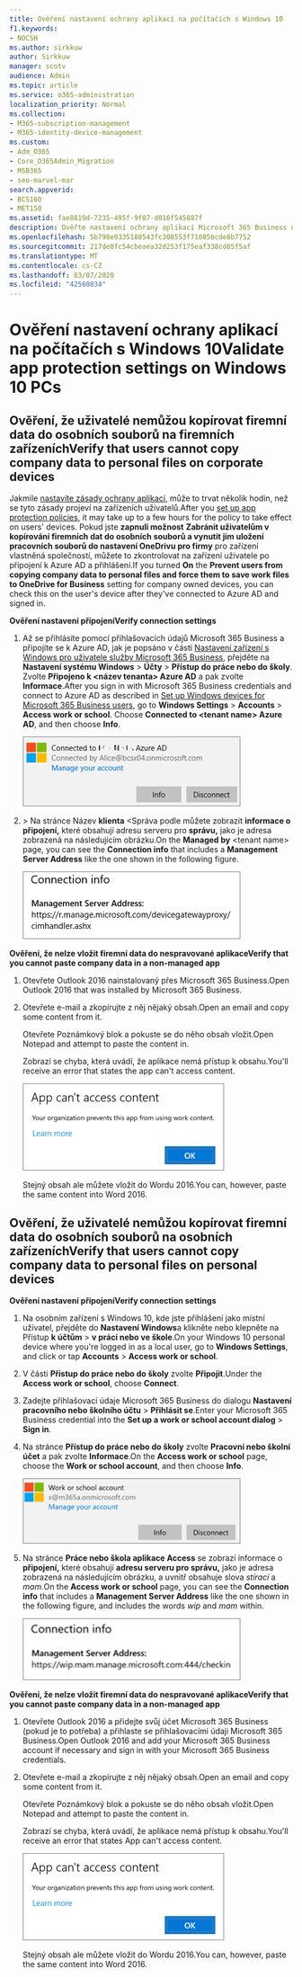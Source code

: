 ```yaml
---
title: Ověření nastavení ochrany aplikací na počítačích s Windows 10
f1.keywords:
- NOCSH
ms.author: sirkkuw
author: Sirkkuw
manager: scotv
audience: Admin
ms.topic: article
ms.service: o365-administration
localization_priority: Normal
ms.collection:
- M365-subscription-management
- M365-identity-device-management
ms.custom:
- Adm_O365
- Core_O365Admin_Migration
- MSB365
- seo-marvel-mar
search.appverid:
- BCS160
- MET150
ms.assetid: fae8819d-7235-495f-9f07-d016f545887f
description: Ověřte nastavení ochrany aplikací Microsoft 365 Business na zařízeních s Windows 10 a ověřte, zda uživatelé nemohou kopírovat firemní data do osobních souborů nebo do nespravovaných aplikací.
ms.openlocfilehash: 5b798e0335188543fc308553f71085bcde8b7752
ms.sourcegitcommit: 217de0fc54cbeaea32d253f175eaf338cd85f5af
ms.translationtype: MT
ms.contentlocale: cs-CZ
ms.lasthandoff: 03/07/2020
ms.locfileid: "42560834"
---
```

# <a name="validate-app-protection-settings-on-windows-10-pcs"></a><span data-ttu-id="e4b7c-103">Ověření nastavení ochrany aplikací na počítačích s Windows 10</span><span class="sxs-lookup"><span data-stu-id="e4b7c-103">Validate app protection settings on Windows 10 PCs</span></span>

## <a name="verify-that-users-cannot-copy-company-data-to-personal-files-on-corporate-devices"></a><span data-ttu-id="e4b7c-104">Ověření, že uživatelé nemůžou kopírovat firemní data do osobních souborů na firemních zařízeních</span><span class="sxs-lookup"><span data-stu-id="e4b7c-104">Verify that users cannot copy company data to personal files on corporate devices</span></span>

<span data-ttu-id="e4b7c-105">Jakmile [nastavíte zásady ochrany aplikací](protection-settings-for-windows-10-devices.md), může to trvat několik hodin, než se tyto zásady projeví na zařízeních uživatelů.</span><span class="sxs-lookup"><span data-stu-id="e4b7c-105">After you [set up app protection policies](protection-settings-for-windows-10-devices.md), it may take up to a few hours for the policy to take effect on users' devices.</span></span> <span data-ttu-id="e4b7c-106">Pokud jste **zapnuli možnost** **Zabránit uživatelům v kopírování firemních dat do osobních souborů a vynutit jim uložení pracovních souborů do nastavení OneDrivu pro firmy** pro zařízení vlastněná společností, můžete to zkontrolovat na zařízení uživatele po připojení k Azure AD a přihlášení.</span><span class="sxs-lookup"><span data-stu-id="e4b7c-106">If you turned **On** the **Prevent users from copying company data to personal files and force them to save work files to OneDrive for Business** setting for company owned devices, you can check this on the user's device after they've connected to Azure AD and signed in.</span></span> 
  
 <span data-ttu-id="e4b7c-107">**Ověření nastavení připojení**</span><span class="sxs-lookup"><span data-stu-id="e4b7c-107">**Verify connection settings**</span></span>
  
1. <span data-ttu-id="e4b7c-p102">Až se přihlásíte pomocí přihlašovacích údajů Microsoft 365 Business a připojíte se k Azure AD, jak je popsáno v části [Nastavení zařízení s Windows pro uživatele služby Microsoft 365 Business](set-up-windows-devices.md), přejděte na **Nastavení systému Windows** \> **Účty** \> **Přístup do práce nebo do školy**. Zvolte **Připojeno k \<název tenanta\> Azure AD** a pak zvolte **Informace**.</span><span class="sxs-lookup"><span data-stu-id="e4b7c-p102">After you sign in with Microsoft 365 Business credentials and connect to Azure AD as described in [Set up Windows devices for Microsoft 365 Business users](set-up-windows-devices.md), go to **Windows Settings** \> **Accounts** \> **Access work or school**. Choose **Connected to \<tenant name\> Azure AD**, and then choose **Info**.</span></span>
    
    ![Click or tap Info on the Connected to Azure AD dialog.](../media/a36ede2b-d1a0-4d4e-8ea7-af39b4b63890.png)
  
2. <span data-ttu-id="e4b7c-111">\> Na stránce Název **klienta** \<Správa podle můžete zobrazit **informace o připojení,** které obsahují adresu serveru pro **správu,** jako je adresa zobrazená na následujícím obrázku.</span><span class="sxs-lookup"><span data-stu-id="e4b7c-111">On the **Managed by** \<tenant name\> page, you can see the **Connection info** that includes a **Management Server Address** like the one shown in the following figure.</span></span> 
    
    ![Managed by page shows connection info of the device manager URL.](../media/47515a8e-2d0c-4bea-99f0-6b2545b88a11.png)
  
 <span data-ttu-id="e4b7c-113">**Ověření, že nelze vložit firemní data do nespravované aplikace**</span><span class="sxs-lookup"><span data-stu-id="e4b7c-113">**Verify that you cannot paste company data in a non-managed app**</span></span>
  
1. <span data-ttu-id="e4b7c-114">Otevřete Outlook 2016 nainstalovaný přes Microsoft 365 Business.</span><span class="sxs-lookup"><span data-stu-id="e4b7c-114">Open Outlook 2016 that was installed by Microsoft 365 Business.</span></span>
    
2. <span data-ttu-id="e4b7c-115">Otevřete e-mail a zkopírujte z něj nějaký obsah.</span><span class="sxs-lookup"><span data-stu-id="e4b7c-115">Open an email and copy some content from it.</span></span>
    
    <span data-ttu-id="e4b7c-116">Otevřete Poznámkový blok a pokuste se do něho obsah vložit.</span><span class="sxs-lookup"><span data-stu-id="e4b7c-116">Open Notepad and attempt to paste the content in.</span></span>
    
    <span data-ttu-id="e4b7c-117">Zobrazí se chyba, která uvádí, že aplikace nemá přístup k obsahu.</span><span class="sxs-lookup"><span data-stu-id="e4b7c-117">You'll receive an error that states the app can't access content.</span></span>
    
    ![A dialog that states app can't access content when you paste into an unmanaged app.](../media/5e82b154-cf2f-43c8-ae80-b45d8ad80e56.png)
  
    <span data-ttu-id="e4b7c-119">Stejný obsah ale můžete vložit do Wordu 2016.</span><span class="sxs-lookup"><span data-stu-id="e4b7c-119">You can, however, paste the same content into Word 2016.</span></span>
    
## <a name="verify-that-users-cannot-copy-company-data-to-personal-files-on-personal-devices"></a><span data-ttu-id="e4b7c-120">Ověření, že uživatelé nemůžou kopírovat firemní data do osobních souborů na osobních zařízeních</span><span class="sxs-lookup"><span data-stu-id="e4b7c-120">Verify that users cannot copy company data to personal files on personal devices</span></span>

 <span data-ttu-id="e4b7c-121">**Ověření nastavení připojení**</span><span class="sxs-lookup"><span data-stu-id="e4b7c-121">**Verify connection settings**</span></span>
  
1. <span data-ttu-id="e4b7c-122">Na osobním zařízení s Windows 10, kde jste přihlášení jako místní uživatel, přejděte do **Nastavení Windows**a klikněte nebo klepněte na Přístup **k účtům** \> **v práci nebo ve škole**.</span><span class="sxs-lookup"><span data-stu-id="e4b7c-122">On your Windows 10 personal device where you're logged in as a local user, go to **Windows Settings**, and click or tap **Accounts** \> **Access work or school**.</span></span>
    
2. <span data-ttu-id="e4b7c-123">V části **Přístup do práce nebo do školy** zvolte **Připojit**.</span><span class="sxs-lookup"><span data-stu-id="e4b7c-123">Under the **Access work or school**, choose **Connect**.</span></span>
    
3. <span data-ttu-id="e4b7c-124">Zadejte přihlašovací údaje Microsoft 365 Business do dialogu **Nastavení pracovního nebo školního účtu** \> **Přihlásit se**.</span><span class="sxs-lookup"><span data-stu-id="e4b7c-124">Enter your Microsoft 365 Business credential into the **Set up a work or school account dialog** \> **Sign in**.</span></span>
    
4. <span data-ttu-id="e4b7c-125">Na stránce **Přístup do práce nebo do školy** zvolte **Pracovní nebo školní účet** a pak zvolte **Informace**.</span><span class="sxs-lookup"><span data-stu-id="e4b7c-125">On the **Access work or school** page, choose the **Work or school account**, and then choose **Info**.</span></span>
    
    ![Klikněte nebo klepněte na Informace v dialogovém okně Pracovní nebo školní účet.](../media/63bd8b32-cb32-4afa-8ce0-6070ac403abc.png)
  
5. <span data-ttu-id="e4b7c-127">Na stránce **Práce nebo škola aplikace Access** se zobrazí informace o **připojení,** které obsahují **adresu serveru pro správu,** jako je adresa zobrazená na následujícím obrázku, a uvnitř obsahuje slova *stírací* a *mam.*</span><span class="sxs-lookup"><span data-stu-id="e4b7c-127">On the **Access work or school** page, you can see the **Connection info** that includes a **Management Server Address** like the one shown in the following figure, and includes the words  *wip*  and  *mam*  within.</span></span> 
    
    ![Managed by page shows connection info URL that includes the words mam and wpi.](../media/abd4eaf4-44fa-4538-a3e8-1e0d331dfe1e.png)
  
 <span data-ttu-id="e4b7c-129">**Ověření, že nelze vložit firemní data do nespravované aplikace**</span><span class="sxs-lookup"><span data-stu-id="e4b7c-129">**Verify that you cannot paste company data in a non-managed app**</span></span>
  
1. <span data-ttu-id="e4b7c-130">Otevřete Outlook 2016 a přidejte svůj účet Microsoft 365 Business (pokud je to potřeba) a přihlaste se přihlašovacími údaji Microsoft 365 Business.</span><span class="sxs-lookup"><span data-stu-id="e4b7c-130">Open Outlook 2016 and add your Microsoft 365 Business account if necessary and sign in with your Microsoft 365 Business credentials.</span></span>
    
2. <span data-ttu-id="e4b7c-131">Otevřete e-mail a zkopírujte z něj nějaký obsah.</span><span class="sxs-lookup"><span data-stu-id="e4b7c-131">Open an email and copy some content from it.</span></span>
    
    <span data-ttu-id="e4b7c-132">Otevřete Poznámkový blok a pokuste se do něho obsah vložit.</span><span class="sxs-lookup"><span data-stu-id="e4b7c-132">Open Notepad and attempt to paste the content in.</span></span>
    
    <span data-ttu-id="e4b7c-133">Zobrazí se chyba, která uvádí, že aplikace nemá přístup k obsahu.</span><span class="sxs-lookup"><span data-stu-id="e4b7c-133">You'll receive an error that states App can't access content.</span></span>
    
    ![A dialog that states app can't access content when you paste into an unmanaged app.](../media/5e82b154-cf2f-43c8-ae80-b45d8ad80e56.png)
  
    <span data-ttu-id="e4b7c-135">Stejný obsah ale můžete vložit do Wordu 2016.</span><span class="sxs-lookup"><span data-stu-id="e4b7c-135">You can, however, paste the same content into Word 2016.</span></span>
    

